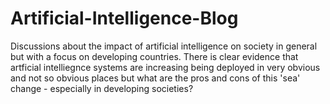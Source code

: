 # Artificial-Intelligence-Blog
Discussions about the impact of artificial intelligence on society in general but with a focus on developing countries.
There is clear evidence that artficial intelliegnce systems are increasing being deployed in very obvious and not so obvious places but what are the pros and cons of this 'sea' change - especially in developing societies?
